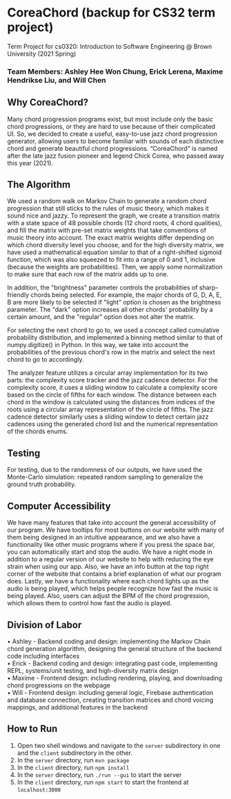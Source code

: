 # CoreaChord (backup for CS32 term project)<br>
Term Project for cs0320: Introduction to Software Engineering @ Brown University (2021 Spring)

### Team Members: Ashley Hee Won Chung, Erick Lerena, Maxime Hendrikse Liu, and Will Chen

## Why CoreaChord?

Many chord progression programs exist, but most include only the basic chord progressions, or they are hard to use because of their complicated UI.
So, we decided to create a useful, easy-to-use jazz chord progression generator, allowing users to become familiar with sounds of each distinctive chord and generate beautiful chord progressions.
“CoreaChord” is named after the late jazz fusion pioneer and legend Chick Corea, who passed away this year (2021).

## The Algorithm

We used a random walk on Markov Chain to generate a random chord progression that still sticks to the rules of music theory, which makes it sound nice and jazzy. To represent the graph, we create
a transition matrix with a state space of 48 possible chords (12 chord roots, 4 chord qualities), and fill the matrix with pre-set matrix weights that take conventions of music theory into account.
The exact matrix weights differ depending on which chord diversity level you choose, and for the high diversity matrix, we have used a mathematical equation similar to
that of a right-shifted sigmoid function, which was also squeezed to fit into a range of 0 and 1, inclusive (because the weights are probabilities). Then, we apply some normalization to make sure
that each row of the matrix adds up to one.

In addition, the "brightness" parameter controls the probabilities of sharp-friendly chords being selected. For example, the major chords of G, D, A, E, B are more likely to be selected if "light" option is chosen as the brightness parameter. The "dark" option increases all other chords' probability by a certain amount, and the "regular" option does not alter the matrix.

For selecting the next chord to go to, we used a concept called cumulative probability distribution, and implemented a binning method similar to that of numpy.digitize() in Python.
In this way, we take into account the probabilities of the previous chord's row in the matrix and select the next chord to go to accordingly.

The analyzer feature utilizes a circular array implementation for its two parts: the complexity score tracker and the jazz cadence detector. For the complexity score, it uses a sliding window to calculate a complexity score based on the circle of fifths for each window. The distance between each chord in the window is calculated using the distances from indices of the roots using a circular array representation of the circle of fifths. The jazz cadence detector similarly uses a sliding window to detect certain jazz cadences using the generated chord list and the numerical representation of the chords enums.

## Testing

For testing, due to the randomness of our outputs, we have used the Monte-Carlo simulation: repeated random sampling to generalize the ground truth probability.

## Computer Accessibility

We have many features that take into account the general accessibility of our program. We have tooltips for most buttons on our website with many of them being designed in an intuitive appearance,
and we also have a functionality like other music programs where if you press the space bar, you can automatically start and stop the audio. We have a night mode in addition to a regular version of our website
to help with reducing the eye strain when using our app. Also, we have an info button at the top right corner of the website that contains a brief explanation of what our program does. Lastly,
we have a functionality where each chord lights up as the audio is being played, which helps people recognize how fast the music is being played. Also, users can adjust the BPM of the chord progression, which allows them
to control how fast the audio is played.

## Division of Labor

• Ashley - Backend coding and design: implementing the Markov Chain chord generation algorithm, designing the general structure of the backend code including interfaces<br>
• Erick - Backend coding and design: integrating past code, implementing REPL, systems/unit testing, and high-diversity matrix design<br>
• Maxime - Frontend design: including rendering, playing, and downloading chord progressions on the webpage<br>
• Will - Frontend design: including general logic, Firebase authentication and database connection, creating transition matrices and chord voicing mappings, and additional features in the backend<br>

## How to Run
1. Open two shell windows and navigate to the ``server`` subdirectory in one and the ``client`` subdirectory in the other.
2. In the ``server`` directory, run ``mvn package``
3. In the ``client`` directory, run ``npm install``
4. In the ``server`` directory, run ``./run --gui`` to start the server
5. In the ``client`` directory, run ``npm start`` to start the frontend at ``localhost:3000``
